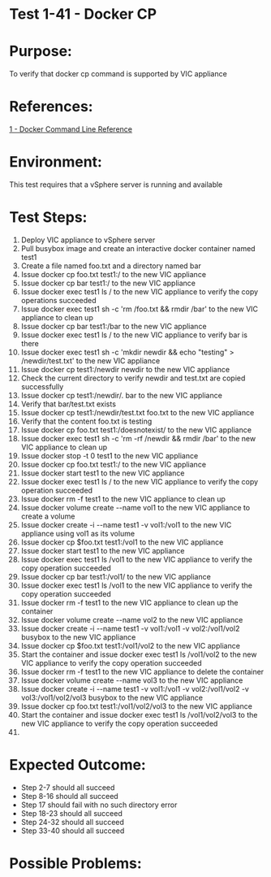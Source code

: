 Test 1-41 - Docker CP
=======

# Purpose:
To verify that docker cp command is supported by VIC appliance

# References:
[1 - Docker Command Line Reference](https://docs.docker.com/engine/reference/commandline/cp/)

# Environment:
This test requires that a vSphere server is running and available

# Test Steps:
1. Deploy VIC appliance to vSphere server
2. Pull busybox image and create an interactive docker container named test1
3. Create a file named foo.txt and a directory named bar
4. Issue docker cp foo.txt test1:/ to the new VIC appliance
5. Issue docker cp bar test1:/ to the new VIC appliance
6. Issue docker exec test1 ls / to the new VIC appliance to verify the copy operations succeeded
7. Issue docker exec test1 sh -c 'rm /foo.txt && rmdir /bar' to the new VIC appliance to clean up
8. Issue docker cp bar test1:/bar to the new VIC appliance
9. Issue docker exec test1 ls / to the new VIC appliance to verify bar is there
10. Issue docker exec test1 sh -c 'mkdir newdir && echo "testing" > /newdir/test.txt' to the new VIC appliance
11. Issue docker cp test1:/newdir newdir to the new VIC appliance
12. Check the current directory to verify newdir and test.txt are copied successfully
13. Issue docker cp test1:/newdir/. bar to the new VIC appliance
14. Verify that bar/test.txt exists
15. Issue docker cp test1:/newdir/test.txt foo.txt to the new VIC appliance
16. Verify that the content foo.txt is testing
17. Issue docker cp foo.txt test1:/doesnotexist/ to the new VIC appliance
18. Issue docker exec test1 sh -c 'rm -rf /newdir && rmdir /bar' to the new VIC appliance to clean up
19. Issue docker stop -t 0 test1 to the new VIC appliance
20. Issue docker cp foo.txt test1:/ to the new VIC appliance
21. Issue docker start test1 to the new VIC appliance
22. Issue docker exec test1 ls / to the new VIC appliance to verify the copy operation succeeded
23. Issue docker rm -f test1 to the new VIC appliance to clean up
24. Issue docker volume create --name vol1 to the new VIC appliance to create a volume
25. Issue docker create -i --name test1 -v vol1:/vol1 to the new VIC appliance using vol1 as its volume
26. Issue docker cp $foo.txt test1:/vol1 to the new VIC appliance
27. Issue docker start test1 to the new VIC appliance
28. Issue docker exec test1 ls /vol1 to the new VIC appliance to verify the copy operation succeeded
29. Issue docker cp bar test1:/vol1/ to the new VIC appliance
30. Issue docker exec test1 ls /vol1 to the new VIC appliance to verify the copy operation succeeded
31. Issue docker rm -f test1 to the new VIC appliance to clean up the container
32. Issue docker volume create --name vol2 to the new VIC appliance
33. Issue docker create -i --name test1 -v vol1:/vol1 -v vol2:/vol1/vol2 busybox to the new VIC appliance
34. Issue docker cp $foo.txt test1:/vol1/vol2 to the new VIC appliance
35. Start the container and issue docker exec test1 ls /vol1/vol2 to the new VIC appliance to verify the copy operation succeeded
36. Issue docker rm -f test1 to the new VIC appliance to delete the container
37. Issue docker volume create --name vol3 to the new VIC appliance
38. Issue docker create -i --name test1 -v vol1:/vol1 -v vol2:/vol1/vol2 -v vol3:/vol1/vol2/vol3 busybox to the new VIC appliance
39. Issue docker cp foo.txt test1:/vol1/vol2/vol3 to the new VIC appliance
40. Start the container and issue docker exec test1 ls /vol1/vol2/vol3 to the new VIC appliance to verify the copy operation succeeded
41.

# Expected Outcome:
* Step 2-7 should all succeed
* Step 8-16 should all succeed
* Step 17 should fail with no such directory error
* Step 18-23 should all succeed
* Step 24-32 should all succeed
* Step 33-40 should all succeed






# Possible Problems:

